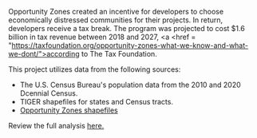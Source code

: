 Opportunity Zones created an incentive for developers to choose economically distressed communities for their projects. In return, developers receive a tax break. The program was projected to cost $1.6 billion in tax revenue between 2018 and 2027, <a <href = "https://taxfoundation.org/opportunity-zones-what-we-know-and-what-we-dont/">according to The Tax Foundation.</a>

This project utilizes data from the following sources:
- The U.S. Census Bureau's population data from the 2010 and 2020 Dcennial Census. 
- TIGER shapefiles for states and Census tracts.
- <a href="https://www.cdfifund.gov/sites/cdfi/files/documents/opportunity-zones=8764.-9-10-2019.zip">Opportunity Zones shapefiles</a>

Review the full analysis <a href="https://github.com/marykwild/opzones/blob/main/opzones_analysis.ipynb">here.</a>
